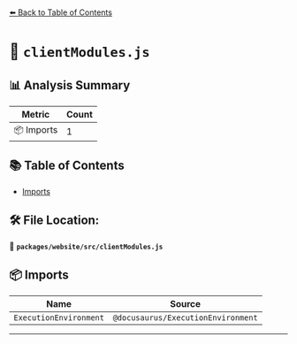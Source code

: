 [⬅️ Back to Table of Contents](../../../index.md)

# 📄 `clientModules.js`

## 📊 Analysis Summary

| Metric | Count |
|--------|-------|
| 📦 Imports | 1 |

## 📚 Table of Contents

- [Imports](#imports)

## 🛠️ File Location:
📂 **`packages/website/src/clientModules.js`**

## 📦 Imports

| Name | Source |
|------|--------|
| `ExecutionEnvironment` | `@docusaurus/ExecutionEnvironment` |


---